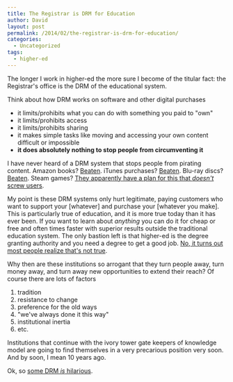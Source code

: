 ```yaml
---
title: The Registrar is DRM for Education
author: David
layout: post
permalink: /2014/02/the-registrar-is-drm-for-education/
categories:
  - Uncategorized
tags:
  - higher-ed
---
```


The longer I work in higher-ed the more sure I become of the titular fact: the Registrar's office is the DRM of the educational system.



Think about how DRM works on software and other digital purchases

- it limits/prohibits what you can do with something you paid to "own"
- it limits/prohibits access
- it limits/prohibits sharing
- it makes simple tasks like moving and accessing your own content difficult or impossible
- **it does absolutely nothing to stop people from circumventing it**

I have never heard of a DRM system that stops people from pirating content. Amazon books? [Beaten](https://www.google.com/search?q=strip+amazon+drm&oq=strip+amazon+drm). iTunes purchases? [Beaten](https://www.google.com/search?q=remove+itunes+drm). Blu-ray discs? [Beaten](https://www.google.com/search?q=rip+blu-ray). Steam games? [They apparently have a plan for this that _doesn't_ screw users](http://www.reddit.com/r/Games/comments/18mzcn/i_asked_steam_support_what_happens_to_my_games_if/).

My point is these DRM systems only hurt legitimate, paying customers who want to support your [whatever] and purchase your [whatever you make]. This is particularly true of education, and it is more true today than it has ever been. If you want to learn about _anything_ you can do it for cheap or free and often times faster with superior results outside the traditional education system. The only bastion left is that higher-ed is the degree granting authority and you need a degree to get a good job. [No, it turns out most people realize that's not true](https://www.google.com/#q=do+i+need+a+college+degree). 

Why then are these institutions so arrogant that they turn people away, turn money away, and turn away new opportunities to extend their reach? Of course there are lots of factors

1. tradition
1. resistance to change
1. preference for the old ways
1. "we've always done it this way"
1. institutional inertia
1. etc.

Institutions that continue with the ivory tower gate keepers of knowledge model are going to find themselves in a very precarious position very soon. And by soon, I mean 10 years ago.

Ok, so [some DRM _is_ hilarious](http://kotaku.com/a-video-game-in-which-you-make-video-games-fights-pirat-484327325).

